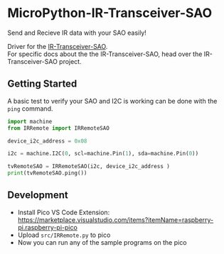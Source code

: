 # MicroPython-IR-Transceiver-SAO
Send and Recieve IR data with your SAO easily!   

Driver for the [IR-Transceiver-SAO](https://github.com/alecjprobst/IR-Transceiver-SAO).  
For specific docs about the the IR-Transceiver-SAO, head over the IR-Transceiver-SAO project.

## Getting Started

A basic test to verify your SAO and I2C is working can be done with the `ping` command.
```python
import machine
from IRRemote import IRRemoteSAO

device_i2c_address = 0x08 

i2c = machine.I2C(0, scl=machine.Pin(1), sda=machine.Pin(0))

tvRemoteSAO = IRRemoteSAO(i2c, device_i2c_address )
print(tvRemoteSAO.ping())
```

## Development
- Install Pico VS Code Extension: https://marketplace.visualstudio.com/items?itemName=raspberry-pi.raspberry-pi-pico
- Upload `src/IRRemote.py` to pico
- Now you can run any of the sample programs on the pico


